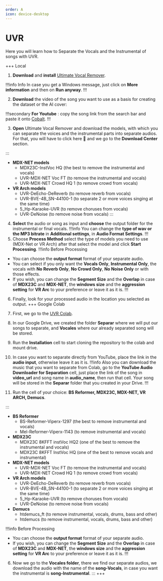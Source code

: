 ```yaml
---
order: A
icon: device-desktop
---
```


# UVR

Here you will learn how to Separate the Vocals and the Instrumental of songs with UVR.

+++ Local
1. **Download** and **install** [Ultimate Vocal Remover](https://github.com/Anjok07/ultimatevocalremovergui/releases/tag/v5.6).

!!!info Info
In case you get a Windows message, just click on **More information** and then on **Run anyway**.
!!!

2. **Download** the video of the song you want to use as a basis for creating the dataset or the AI cover:

!!!secondary
**For Youtube** : copy the song link from the search bar and paste it onto [Cobalt](https://cobalt.tools/).
!!!

3. **Open** Ultimate Vocal Remover and download the models, with which you can separate the voices and the instrumental parts into separate audios. For that, you will have to click here :wrench: and we go to the **Download Center** section.

:::

- **MDX-NET models**
  - MDX23C-InstVoc HQ (the best to remove the instrumental and vocals)
  - UVR-MDX-NET Voc FT (to remove the instrumental and vocals)
  - UVR-MDX-NET Crowd HQ 1 (to remove crowd from vocals)
- **VR Arch models**
  - UVR-DeEcho-DeReverb (to remove reverb from vocals)
  - UVR-BVE-4B_SN-44100-1 (to separate 2 or more voices singing at the same time)
  - 5_Hp-Karaoke-UVR (to remove choruses from vocals)
  - UVR-DeNoise (to remove noise from vocals)
:::

4. **Select** the audio or song as input and **choose** the output folder for the instrumental or final vocals.
!!!info 
You can change the **type of wav or the MP3 bitrate** in **Additional settings**, in **Audio Format Settings**.
!!!
5. Choose **Process Method** select the type of models you need to use (MDX-Net or VR Arch) after that select the model and click **Start Processing**. 
!!!info Before Processing
- You can choose the **output format** format of your separate audio.
- You can select if you only want the **Vocals Only**, **Instrumental Only**, the vocals with **No Reverb Only**, **No Crowd Only**, **No Noise Only** or with those effects.
- If you wish, you can change the **Segment Size** and the **Overlap** in case of **MDX23C** and **MDX-NET**, the **windows size** and the **aggression setting** for **VR Arc** to your preference or leave it as it is.
!!!

6. Finally, look for your processed audio in the location you selected as output.
+++ Google Colab
1. First, we go to the [UVR Colab](https://colab.research.google.com/github/Eddycrack864/UVR5-NO-UI/blob/main/UVR5_NO_UI.ipynb).

2. In our Google Drive, we created the folder **Separar** where we will put our songs to separate, and **Vocales** where our already separated song will be stored.

3. Run the **Installation** cell to start cloning the repository to the colab and mount drive.

4. In case you want to separate directly from YouTube, place the link in the **audio input**, otherwise leave it as it is.
!!!info
Also you can download the music that you want to separate from Colab, go to the **YouTube Audio Downloader for Separation** cell, just place the link of the song in **video_url** and song name in **audio_name**, then run that cell. Your song will be stored in the **Separar** folder that you created in your Drive.
!!!
5. Run the cell of your choice: **BS Reformer, MDX23C, MDX-NET, VR ARCH, Demucs**.

:::

- **BS Reformer**
  - BS-Reformer-Viperx-1297 (the best to remove instrumental and vocals)
  - Mel-Reformer-Viperx-1143 (to remove instrumental and vocals)
- **MDX23C**
  - MDX23C 8KFFT instVoc HQ2 (one of the best to remove the instrumental and vocals)
  - MDX23C 8KFFT InstVoc HQ (one of the best to remove vocals and instrumental)
- **MDX-NET models**
  - UVR-MDX-NET Voc FT (to remove the instrumental and vocals)
  - UVR-MDX-NET Crowd HQ 1 (to remove crowd from vocals)
- **VR Arch models**
  - UVR-DeEcho-DeReverb (to remove reverb from vocals)
  - UVR-BVE-4B_SN-44100-1 (to separate 2 or more voices singing at the same time)
  - 5_Hp-Karaoke-UVR (to remove choruses from vocals)
  - UVR-DeNoise (to remove noise from vocals)
- **Demucs**
  - htdemucs_ft (to remove instrumental, vocals, drums, bass and other)
  - htdemucs (to remove instrumental, vocals, drums, bass and other)

!!!info Before Processing
- You can choose the **output format** format of your separate audio.
- If you wish, you can change the **Segment Size** and the **Overlap** in case of **MDX23C** and **MDX-NET**, the **windows size** and the **aggression setting** for **VR Arc** to your preference or leave it as it is.
!!!

6. Now we go to the **Vocales folder**, there we find our separate audios, we download the audio with the name of the **song-Vocals**, in case you want the instrumental is **song-Instrumental**.
:::
+++ 
